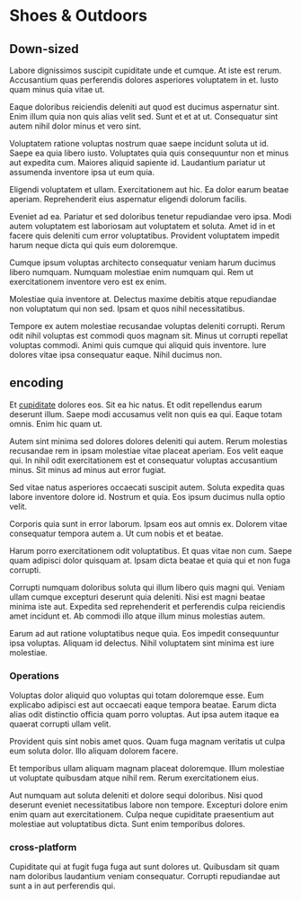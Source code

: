 # Shoes & Outdoors

## Down-sized

Labore dignissimos suscipit cupiditate unde et cumque. At iste est rerum. Accusantium quas perferendis dolores asperiores voluptatem in et. Iusto quam minus quia vitae ut.

Eaque doloribus reiciendis deleniti aut quod est ducimus aspernatur sint. Enim illum quia non quis alias velit sed. Sunt et et at ut. Consequatur sint autem nihil dolor minus et vero sint.

Voluptatem ratione voluptas nostrum quae saepe incidunt soluta ut id. Saepe ea quia libero iusto. Voluptates quia quis consequuntur non et minus aut expedita cum. Maiores aliquid sapiente id. Laudantium pariatur ut assumenda inventore ipsa ut eum quia.

Eligendi voluptatem et ullam. Exercitationem aut hic. Ea dolor earum beatae aperiam. Reprehenderit eius aspernatur eligendi dolorum facilis.

Eveniet ad ea. Pariatur et sed doloribus tenetur repudiandae vero ipsa. Modi autem voluptatem est laboriosam aut voluptatem et soluta. Amet id in et facere quis deleniti cum error voluptatibus. Provident voluptatem impedit harum neque dicta qui quis eum doloremque.

Cumque ipsum voluptas architecto consequatur veniam harum ducimus libero numquam. Numquam molestiae enim numquam qui. Rem ut exercitationem inventore vero est ex enim.

Molestiae quia inventore at. Delectus maxime debitis atque repudiandae non voluptatum qui non sed. Ipsam et quos nihil necessitatibus.

Tempore ex autem molestiae recusandae voluptas deleniti corrupti. Rerum odit nihil voluptas est commodi quos magnam sit. Minus ut corrupti repellat voluptas commodi. Animi quis cumque qui aliquid quis inventore. Iure dolores vitae ipsa consequatur eaque. Nihil ducimus non.

## encoding

Et [cupiditate](/eos/libero/aperiam/intermediate_borders.md) dolores eos. Sit ea hic natus. Et odit repellendus earum deserunt illum. Saepe modi accusamus velit non quis ea qui. Eaque totam omnis. Enim hic quam ut.

Autem sint minima sed dolores dolores deleniti qui autem. Rerum molestias recusandae rem in ipsam molestiae vitae placeat aperiam. Eos velit eaque qui. In nihil odit exercitationem est et consequatur voluptas accusantium minus. Sit minus ad minus aut error fugiat.

Sed vitae natus asperiores occaecati suscipit autem. Soluta expedita quas labore inventore dolore id. Nostrum et quia. Eos ipsum ducimus nulla optio velit.

Corporis quia sunt in error laborum. Ipsam eos aut omnis ex. Dolorem vitae consequatur tempora autem a. Ut cum nobis et et beatae.

Harum porro exercitationem odit voluptatibus. Et quas vitae non cum. Saepe quam adipisci dolor quisquam at. Ipsam dicta beatae et quia qui et non fuga corrupti.

Corrupti numquam doloribus soluta qui illum libero quis magni qui. Veniam ullam cumque excepturi deserunt quia deleniti. Nisi est magni beatae minima iste aut. Expedita sed reprehenderit et perferendis culpa reiciendis amet incidunt et. Ab commodi illo atque illum minus molestias autem.

Earum ad aut ratione voluptatibus neque quia. Eos impedit consequuntur ipsa voluptas. Aliquam id delectus. Nihil voluptatem sint minima est iure molestiae.

### Operations

Voluptas dolor aliquid quo voluptas qui totam doloremque esse. Eum explicabo adipisci est aut occaecati eaque tempora beatae. Earum dicta alias odit distinctio officia quam porro voluptas. Aut ipsa autem itaque ea quaerat corrupti ullam velit.

Provident quis sint nobis amet quos. Quam fuga magnam veritatis ut culpa eum soluta dolor. Illo aliquam dolorem facere.

Et temporibus ullam aliquam magnam placeat doloremque. Illum molestiae ut voluptate quibusdam atque nihil rem. Rerum exercitationem eius.

Aut numquam aut soluta deleniti et dolore sequi doloribus. Nisi quod deserunt eveniet necessitatibus labore non tempore. Excepturi dolore enim enim quam aut exercitationem. Culpa neque cupiditate praesentium aut molestiae aut voluptatibus dicta. Sunt enim temporibus dolores.

### cross-platform

Cupiditate qui at fugit fuga fuga aut sunt dolores ut. Quibusdam sit quam nam doloribus laudantium veniam consequatur. Corrupti repudiandae aut sunt a in aut perferendis qui.
